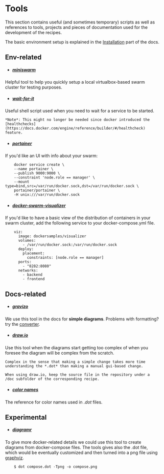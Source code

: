 # Tools

This section contains useful (and sometimes temporary) scripts as well as references to tools, projects and pieces of documentation used for the development of the recipes.

The basic environment setup is explained in the [Installation](../installation.md) part of the docs.

## Env-related

- ##### [miniswarm](https://github.com/aelsabbahy/miniswarm)
Helpful tool to help you quickly setup a local virtualbox-based swarm cluster for testing purposes.

- ##### [wait-for-it](https://github.com/vishnubob/wait-for-it)
Useful shell script used when you need to wait for a service to be started.

    *Note*: This might no longer be needed since docker introduced the [healthchecks](https://docs.docker.com/engine/reference/builder/#/healthcheck) feature.

- ##### [portainer](https://portainer.readthedocs.io)
If you'd like an UI with info about your swarm:

        docker service create \
        --name portainer \
        --publish 9000:9000 \
        --constraint 'node.role == manager' \
        --mount type=bind,src=/var/run/docker.sock,dst=/var/run/docker.sock \
        portainer/portainer \
        -H unix:///var/run/docker.sock

- ##### [docker-swarm-visualizer](https://github.com/dockersamples/docker-swarm-visualizer)
If you'd like to have a basic view of the distribution of containers in your swarm cluster, add the following service to your docker-compose.yml file.

        viz:
          image: dockersamples/visualizer
          volumes:
            - /var/run/docker.sock:/var/run/docker.sock
          deploy:
            placement:
              constraints: [node.role == manager]
          ports:
            - "8282:8080"
          networks:
            - backend
            - frontend


## Docs-related

- ##### [gravizo](http://www.gravizo.com)
We use this tool in the docs for **simple diagrams**. Problems with formatting? try the [converter](http://www.gravizo.com/#converter).

- ##### [draw.io](https://www.draw.io)
Use this tool when the diagrams start getting too complex of when you foresee the diagram will be complex from the scratch.

    Complex in the sense that making a simple change takes more time understanding the *.dot* than making a manual gui-based change.

    When using draw.io, keep the source file in the repository under a /doc subfolder of the corresponding recipe.

- ##### [color names](http://www.graphviz.org/doc/info/colors.html#brewer)
The reference for color names used in *.dot* files.


## Experimental
- ##### [diagramr](http://diagramr.inventage.com)
To give more docker-related details we could use this tool to create diagrams from docker-compose files. The tools gives also the .dot file, which would be eventually customized and then turned into a png file using [graphviz](http://www.graphviz.org).

        $ dot compose.dot -Tpng -o compose.png
